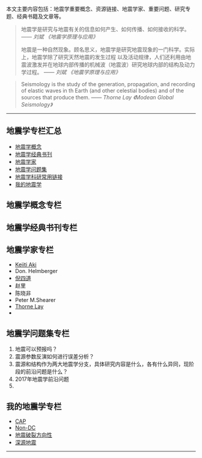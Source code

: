 本文主要内容包括：地震学重要概念、资源链接、地震学家、重要问题、研究专题、经典书籍及文章等。

<!--more-->
 
> 地震学是研究与地震有关的信息如何产生、如何传播、如何接收的科学。
> <cite>—— 刘斌 《地震学原理与应用》<cite>
>
> 地震是一种自然现象。顾名思义，地震学是研究地震现象的一门科学。实际上，地震学除了研究天然地震的发生过程
> 以及活动规律，人们还利用由地震波激发并在地球内部传播的机械波（地震波）研究地球内部的结构及动力学过程。
> <cite>—— 刘斌 《地震学原理与应用》<cite>

>
> Seismology is the study of the generation, propagation, and recording of elastic waves
> in th Earth (and other celestial bodies) and of the sources that produce them.
> <cite>—— Thorne Lay 《Modean Global Seismology》<cite>

-----

## 地震学专栏汇总

- [地震学概念](/collections-seismology-definition)
- [地震学经典书刊](/collections-seismology-publication)
- [地震学家](/collections-seismologist)
- [地震学问题集](/collections-problem)
- [地震学科研常用链接](/links)
- [我的地震学]()

## 地震学概念专栏

## 地震学经典书刊专栏


## 地震学家专栏

- [Keiiti Aki](/seismologist-KeiitiAki)
- Don. Helmberger
- [倪四道](/seismologist-SidaoNi)
- 赵里
- 陈晓非
- Peter M.Shearer
- [Thorne Lay](/seismologist-ThorneLay)
- 

## 地震学问题集专栏

1. 地震可以预报吗？
2. 震源参数反演如何进行误差分析？
3. 震源和结构作为两大地震学分支，具体研究内容是什么，各有什么异同，现阶段的前沿问题是什么？
4. 2017年地震学前沿问题
5. 

## 我的地震学专栏

- [CAP](/collections-cap)
- [Non-DC](/collections-non-dc)
- [地震破裂方向性]()
- [深源地震]()


-----